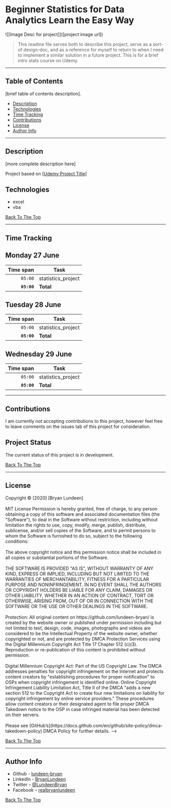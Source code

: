 # Beginner Statistics for Data Analytics Learn the Easy Way

![[Image Desc for project]]([project image url])

> This readme file serves both to describe this project, serve as a sort-of design-doc, and as a reference for myself to return to when I need to implement a similar solution in a future project. This is for a brief intro stats course on Udemy.

---

## Table of Contents

[brief table of contents description].

- [Description](#description)
- [Technologies](#technologies)
- [Time Tracking](#time-tracking)
- [Contributions](#contributions)
- [License](#license)
- [Author Info](#author-info)

---

## Description

[more complete description here]

Project based on [[Udemy Project Title]]([course-url])

## Technologies

- excel
- vba

[Back To The Top](#beginner-statistics-for-data-analytics-learn-the-easy-way)

---

## Time Tracking

## Monday 27 June

| Time span          | Task               |
| -----------------: | ------------------ |
|          `05:00`   | statistics_project |
|        **`05:00`** | **Total**          |

## Tuesday 28 June

| Time span          | Task               |
| -----------------: | ------------------ |
|          `05:00`   | statistics_project |
|        **`05:00`** | **Total**          |

## Wednesday 29 June

| Time span          | Task               |
| -----------------: | ------------------ |
|          `05:00`   | statistics_project |
|        **`05:00`** | **Total**          |

---

## Contributions

I am currently not accepting contributions to this project, however feel free to leave comments on the issues tab of this project for consideration.

## Project Status

The current status of this project is in development.

[Back To The Top](#beginner-statistics-for-data-analytics-learn-the-easy-way)

---

## License

<mitlicense>
Copyright &copy; [2020] [Bryan Lundeen]
<br/><br/>
MIT License
Permission is hereby granted, free of charge, to any person obtaining a copy of this software and associated documentation files (the "Software"), to deal in the Software without restriction, including without limitation the rights to use, copy, modify, merge, publish, distribute, sublicense, and/or sell copies of the Software, and to permit persons to whom the Software is furnished to do so, subject to the following conditions:
<br/><br/>
The above copyright notice and this permission notice shall be included in all copies or substantial portions of the Software.
<br/><br/>
THE SOFTWARE IS PROVIDED "AS IS", WITHOUT WARRANTY OF ANY KIND, EXPRESS OR IMPLIED, INCLUDING BUT NOT LIMITED TO THE WARRANTIES OF MERCHANTABILITY, FITNESS FOR A PARTICULAR PURPOSE AND NONINFRINGEMENT. IN NO EVENT SHALL THE AUTHORS OR COPYRIGHT HOLDERS BE LIABLE FOR ANY CLAIM, DAMAGES OR OTHER LIABILITY, WHETHER IN AN ACTION OF CONTRACT, TORT OR OTHERWISE, ARISING FROM, OUT OF OR IN CONNECTION WITH THE SOFTWARE OR THE USE OR OTHER DEALINGS IN THE SOFTWARE.
<br/><br/>
<mitlicense>
<!—
<dmca>
Protection: All original content on https://github.com/lundeen-bryan/ is created by the website owner or published under permission including but not limited to text, design, code, images, photographs and videos are considered to be the Intellectual Property of the website owner, whether copyrighted or not, and are protected by DMCA Protection Services using the Digital Millennium Copyright Act Title 17 Chapter 512 (c)(3). Reproduction or re-publication of this content is prohibited without permission.
<br/><br/>
Digital Millennium Copyright Act: Part of the US Copyright Law. The DMCA addresses penalties for copyright infringement on the Internet and protects content creators by "establishing procedures for proper notification" to OSPs when copyright infringement is identified online. Online Copyright Infringement Liability Limitation Act, Title II of the DMCA "adds a new section 512 to the Copyright Act to create four new limitations on liability for copyright infringement by online service providers." These procedures allow content creators or their designated agent to file proper DMCA Takedown notice to the OSP in case infringed material has been detected on their servers.
<br/><br/>
Please see [GitHub’s](https://docs.github.com/en/github/site-policy/dmca-takedown-policy) DMCA Policy for further details.
<dmca>
-->

[Back To The Top](#beginner-statistics-for-data-analytics-learn-the-easy-way)

---

## Author Info

- Github - [lundeen-bryan](https://github.com/lundeen-bryan)
- LinkedIn - [BryanLundeen](https://www.linkedin.com/in/bryanlundeen/)
- Twitter – [@LundeenBryan](https://twitter.com/LundeenBryan)
- Facebook – [realbryanlundeen](https://www.facebook.com/realbryanlundeen)

[Back To The Top](#beginner-statistics-for-data-analytics-learn-the-easy-way)

